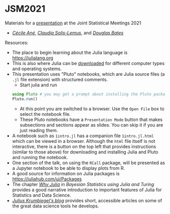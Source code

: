 # JSM2021
Materials for a [presentation](https://ww2.amstat.org/meetings/jsm/2021/onlineprogram/ActivityDetails.cfm?SessionID=220619) at the Joint Statistical Meetings 2021

- [*Cécile Ané*](http://pages.stat.wisc.edu/~ane/), [*Claudia Solis-Lemus*](https://crsl4.github.io/pages/about.html), and [*Douglas Bates*](http://pages.stat.wisc.edu/~bates/)

Resources:
- The place to begin learning about the Julia language is https://julialang.org
- This is also where Julia can be [downloaded](https://julialang.org/downloads) for different computer types and operating systems.
- This presentation uses "Pluto" notebooks, which are Julia source files (a `.jl` file extension) with structured comments.
    * Start julia and run
    ```julia
    using Pluto # you may get a prompt about installing the Pluto package, if so accept the installation
    Pluto.run()
    ```
    * At this point you are switched to a browser.  Use the `Open File` box to select the notebook file.
    * These Pluto notebooks have a `Presentation Mode` button that makes subsections and sections appear as slides.  You can skip it if you are just reading them.
- A notebook such as `1intro.jl` has a companion file `1intro.jl.html` which can be viewed in a browser. Although the `html` file itself is not interactive, there is a button on the top left that provides instructions (similar to those above) for downloading and installing Julia and Pluto and running the notebook.
- One section of the talk, on using the `RCall` package, will be presented as a Jupyter notebook to be able to display plots from R.
- A good source for information on Julia packages is https://juliahub.com/ui/Packages
- The chapter [*Why Julia*](https://storopoli.io/Bayesian-Julia/pages/1_why_Julia/) in *Bayesian Statistics using Julia and Turing* provides a good narrative introduction to important features of Julia for Statistics and Data Science.
- [*Julius Krumbiegel's blog*](https://jkrumbiegel.com) provides short, accessible articles on some of the great data science tools he develops.
